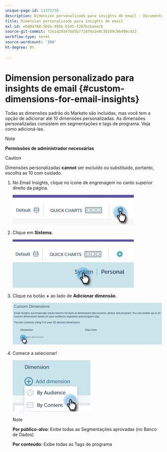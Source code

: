 ```yaml
---
unique-page-id: 11375276
description: Dimension personalizado para insights de email - Documentos do Marketo - Documentação do produto
title: Dimension personalizado para insights de email
exl-id: e648a788-50da-495b-b195-f287bcbaeecb
source-git-commit: 72e1d29347bd5b77107da1e9c30169cb6490c432
workflow-type: tm+mt
source-wordcount: '104'
ht-degree: 0%

---
```


# Dimension personalizado para insights de email {#custom-dimensions-for-email-insights}

Todas as dimensões padrão do Marketo são incluídas, mas você tem a opção de adicionar até 10 dimensões personalizadas. As dimensões personalizadas consistem em segmentações e tags de programa. Veja como adicioná-las.

>[!NOTE]
>
>**Permissões de administrador necessárias**

>[!CAUTION]
>
>Dimensões personalizadas **cannot** ser excluído ou substituído, portanto, escolha as 10 com cuidado.

1. No Email Insights, clique no ícone de engrenagem no canto superior direito da página.

   ![](assets/cd1.png)

1. Clique em **Sistema**.

   ![](assets/cd2.png)

1. Clique no botão **+** ao lado de **Adicionar dimensão**.

   ![](assets/cd3.png)

1. Comece a selecionar!

   ![](assets/cd4.png)

   >[!NOTE]
   >
   >**Por público-alvo**: Exibe todas as Segmentações aprovadas (no Banco de Dados)
   >
   >**Por conteúdo**: Exibe todas as Tags de programa
